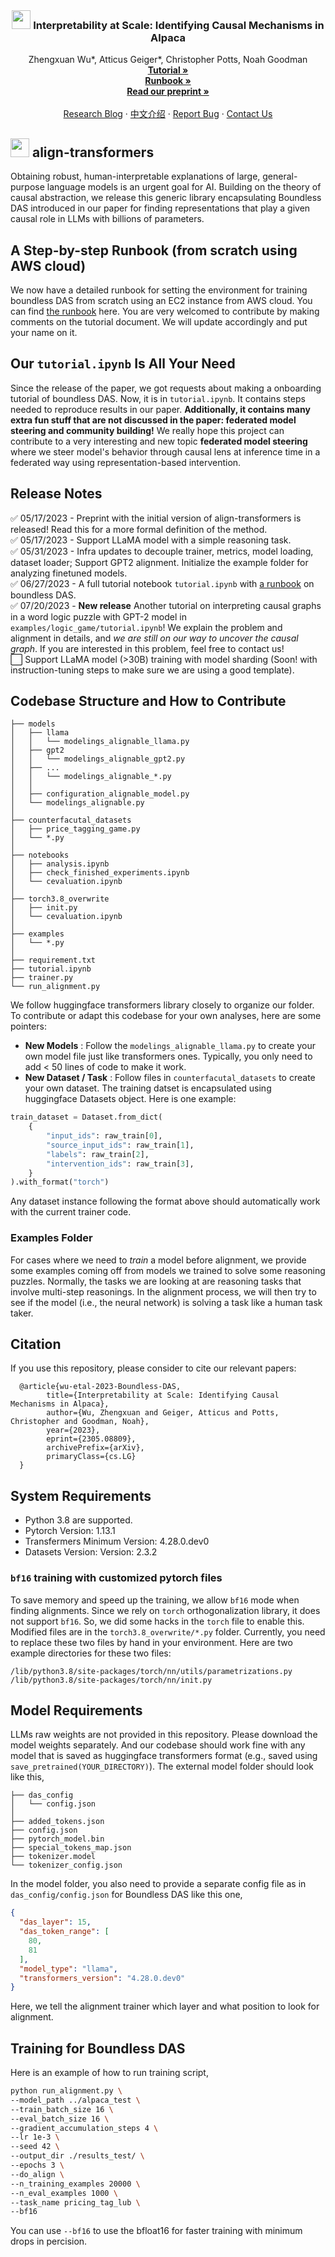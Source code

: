<br />
<div align="center">
  <h3 align="center"><img src="https://i.ibb.co/N1kYZy5/icon.png" width="30" height="30"> Interpretability at Scale: Identifying Causal Mechanisms in Alpaca</h3>
  <p align="center">
    Zhengxuan Wu*, Atticus Geiger*, Christopher Potts, Noah Goodman
    <br />
    <a href="https://github.com/frankaging/align-transformers/blob/main/tutorial.ipynb"><strong>Tutorial »</strong></a>
    <br />
    <a href="https://docs.google.com/document/d/1KDHfow4AWfHo9XxmkhCNSME9xdOdvQogGw4gbcwTKPU/edit?usp=sharing"><strong>Runbook »</strong></a>
    <br />
    <a href="https://arxiv.org/abs/2305.08809"><strong>Read our preprint »</strong></a>
    <br />
    <br />
    <a href="https://nlp.stanford.edu/~wuzhengx/boundless_das/">Research Blog</a>
    ·
    <a href="https://nlp.stanford.edu/~wuzhengx/boundless_das/cn_index.html">中文介绍</a>
    ·
    <a href="https://github.com/frankaging/align-transformers/issues">Report Bug</a>
    ·
    <a href="https://nlp.stanford.edu/~wuzhengx/">Contact Us</a>
  </p>
</div>

## <img src="https://i.ibb.co/N1kYZy5/icon.png" width="30" height="30"> **align-transformers**
Obtaining robust, human-interpretable explanations of large, general-purpose language models is an urgent goal for AI. Building on the theory of causal abstraction, we release this generic  library encapsulating Boundless DAS introduced in our paper for finding representations that play a given causal role in LLMs with billions of parameters.

## A Step-by-step Runbook (from scratch using AWS cloud)
We now have a detailed runbook for setting the environment for training boundless DAS from scratch using an EC2 instance from AWS cloud. You can find [the runbook](https://docs.google.com/document/d/1KDHfow4AWfHo9XxmkhCNSME9xdOdvQogGw4gbcwTKPU/edit?usp=sharing) here. You are very welcomed to contribute by making comments on the tutorial document. We will update accordingly and put your name on it.

## Our `tutorial.ipynb` Is All Your Need
Since the release of the paper, we got requests about making a onboarding tutorial of boundless DAS. Now, it is in `tutorial.ipynb`. It contains steps needed to reproduce results in our paper. **Additionally, it contains many extra fun stuff that are not discussed in the paper: federated model steering and community building!** We really hope this project can contribute to a very interesting and new topic **federated model steering** where we steer model's behavior through causal lens at inference time in a federated way using representation-based intervention.


## Release Notes
:white_check_mark: 05/17/2023 - Preprint with the initial version of align-transformers is released! Read this for a more formal definition of the method.   
:white_check_mark: 05/17/2023 - Support LLaMA model with a simple reasoning task.  
:white_check_mark: 05/31/2023 - Infra updates to decouple trainer, metrics, model loading, dataset loader; Support GPT2 alignment. Initialize the example folder for 
analyzing finetuned models.   
:white_check_mark: 06/27/2023 - A full tutorial notebook `tutorial.ipynb` with [a runbook](https://docs.google.com/document/d/1KDHfow4AWfHo9XxmkhCNSME9xdOdvQogGw4gbcwTKPU/edit?usp=sharing) on boundless DAS.    
:white_check_mark: 07/20/2023 - **New release** Another tutorial on interpreting causal graphs in a word logic puzzle with GPT-2 model in `examples/logic_game/tutorial.ipynb`! We explain the problem and alignment in details, and *we are still on our way to uncover the causal graph*. If you are interested in this problem, feel free to contact us!   
⬜️ Support LLaMA model (>30B) training with model sharding (Soon! with instruction-tuning steps to make sure we are using a good template). 

## Codebase Structure and How to Contribute
```.
├── models
│   ├── llama
│   │   └── modelings_alignable_llama.py
│   ├── gpt2
│   │   └── modelings_alignable_gpt2.py
│   ├── ...
│   │   └── modelings_alignable_*.py
│   │
│   ├── configuration_alignable_model.py
│   └── modelings_alignable.py
│
├── counterfacutal_datasets
│   ├── price_tagging_game.py
│   └── *.py
│
├── notebooks
│   ├── analysis.ipynb
│   ├── check_finished_experiments.ipynb
│   └── cevaluation.ipynb
│
├── torch3.8_overwrite
│   ├── init.py
│   └── cevaluation.ipynb
│ 
├── examples
│   └── *.py
│ 
├── requirement.txt
├── tutorial.ipynb
├── trainer.py
└── run_alignment.py
 ```
 We follow huggingface transformers library closely to organize our folder. To contribute or adapt this codebase for your own analyses, here are some pointers:
 - **New Models** : Follow the `modelings_alignable_llama.py` to create your own model file just like transformers ones. Typically, you only need to add < 50 lines of code to make it work.
 - **New Dataset / Task** : Follow files in `counterfacutal_datasets` to create your own dataset. The training datset is encapsulated using huggingface Datasets object. Here is one example:
```python
train_dataset = Dataset.from_dict(
    {
        "input_ids": raw_train[0], 
        "source_input_ids": raw_train[1],
        "labels": raw_train[2],
        "intervention_ids": raw_train[3],
    }
).with_format("torch")
```
Any dataset instance following the format above should automatically work with the current trainer code.

### Examples Folder
For cases where we need to *train* a model before alignment, we provide some examples coming off from models we trained to solve some reasoning puzzles. Normally, the tasks we are looking at are reasoning tasks that involve multi-step reasonings. In the alignment process, we will then try to see if the model (i.e., the neural network) is solving a task like a human task taker.

## Citation
If you use this repository, please consider to cite our relevant papers:
```stex
  @article{wu-etal-2023-Boundless-DAS,
        title={Interpretability at Scale: Identifying Causal Mechanisms in Alpaca}, 
        author={Wu, Zhengxuan and Geiger, Atticus and Potts, Christopher and Goodman, Noah},
        year={2023},
        eprint={2305.08809},
        archivePrefix={arXiv},
        primaryClass={cs.LG}
  }
```

## System Requirements
- Python 3.8 are supported.
- Pytorch Version: 1.13.1
- Transfermers Minimum Version: 4.28.0.dev0
- Datasets Version: Version: 2.3.2

### `bf16` training with customized pytorch files
To save memory and speed up the training, we allow `bf16` mode when finding alignments. Since we rely on `torch` orthogonalization library, it does not support `bf16`. So, we did some hacks in the `torch` file to enable this. Modified files are in the `torch3.8_overwrite/*.py` folder. Currently, you need to replace these two files by hand in your environment. Here are two example directories for these two files:
```
/lib/python3.8/site-packages/torch/nn/utils/parametrizations.py
/lib/python3.8/site-packages/torch/nn/init.py
```


## Model Requirements
LLMs raw weights are not provided in this repository. Please download the model weights separately. And our codebase should work fine with any model that is saved as huggingface transformers format (e.g., saved using `save_pretrained(YOUR_DIRECTORY)`). The external model folder should look like this,
```.
├── das_config
│   └── config.json
│
├── added_tokens.json
├── config.json
├── pytorch_model.bin
├── special_tokens_map.json
├── tokenizer.model
└── tokenizer_config.json
 ```

In the model folder, you also need to provide a separate config file as in `das_config/config.json` for Boundless DAS like this one,
```json
{
  "das_layer": 15,
  "das_token_range": [
    80,
    81
  ],
  "model_type": "llama",
  "transformers_version": "4.28.0.dev0"
}
```
Here, we tell the alignment trainer which layer and what position to look for alignment.

## Training for Boundless DAS
Here is an example of how to run training script,
```bash
python run_alignment.py \
--model_path ../alpaca_test \
--train_batch_size 16 \
--eval_batch_size 16 \
--gradient_accumulation_steps 4 \
--lr 1e-3 \
--seed 42 \
--output_dir ./results_test/ \
--epochs 3 \
--do_align \
--n_training_examples 20000 \
--n_eval_examples 1000 \
--task_name pricing_tag_lub \
--bf16
```
You can use `--bf16` to use the bfloat16 for faster training with minimum drops in percision.

